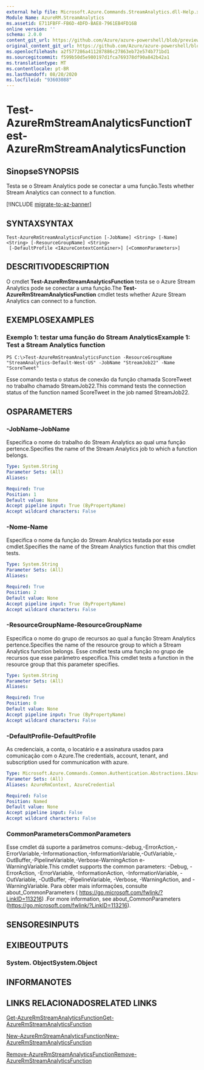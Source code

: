 ```yaml
---
external help file: Microsoft.Azure.Commands.StreamAnalytics.dll-Help.xml
Module Name: AzureRM.StreamAnalytics
ms.assetid: E711FBFF-FB6D-4DFD-BAE8-7961EB4FD16B
online version: ''
schema: 2.0.0
content_git_url: https://github.com/Azure/azure-powershell/blob/preview/src/ResourceManager/StreamAnalytics/Commands.StreamAnalytics/help/Test-AzureRmStreamAnalyticsFunction.md
original_content_git_url: https://github.com/Azure/azure-powershell/blob/preview/src/ResourceManager/StreamAnalytics/Commands.StreamAnalytics/help/Test-AzureRmStreamAnalyticsFunction.md
ms.openlocfilehash: a2f577286a411287886c27863eb72e574b771bd1
ms.sourcegitcommit: f599b50d5e980197d1fca769378df90a842b42a1
ms.translationtype: MT
ms.contentlocale: pt-BR
ms.lasthandoff: 08/20/2020
ms.locfileid: "93603088"
---
```

# <span data-ttu-id="854b7-101">Test-AzureRmStreamAnalyticsFunction</span><span class="sxs-lookup"><span data-stu-id="854b7-101">Test-AzureRmStreamAnalyticsFunction</span></span>

## <span data-ttu-id="854b7-102">Sinopse</span><span class="sxs-lookup"><span data-stu-id="854b7-102">SYNOPSIS</span></span>
<span data-ttu-id="854b7-103">Testa se o Stream Analytics pode se conectar a uma função.</span><span class="sxs-lookup"><span data-stu-id="854b7-103">Tests whether Stream Analytics can connect to a function.</span></span>

[!INCLUDE [migrate-to-az-banner](../../includes/migrate-to-az-banner.md)]

## <span data-ttu-id="854b7-104">SYNTAX</span><span class="sxs-lookup"><span data-stu-id="854b7-104">SYNTAX</span></span>

```
Test-AzureRmStreamAnalyticsFunction [-JobName] <String> [-Name] <String> [-ResourceGroupName] <String>
 [-DefaultProfile <IAzureContextContainer>] [<CommonParameters>]
```

## <span data-ttu-id="854b7-105">DESCRITIVO</span><span class="sxs-lookup"><span data-stu-id="854b7-105">DESCRIPTION</span></span>
<span data-ttu-id="854b7-106">O cmdlet **Test-AzureRmStreamAnalyticsFunction** testa se o Azure Stream Analytics pode se conectar a uma função.</span><span class="sxs-lookup"><span data-stu-id="854b7-106">The **Test-AzureRmStreamAnalyticsFunction** cmdlet tests whether Azure Stream Analytics can connect to a function.</span></span>

## <span data-ttu-id="854b7-107">EXEMPLOS</span><span class="sxs-lookup"><span data-stu-id="854b7-107">EXAMPLES</span></span>

### <span data-ttu-id="854b7-108">Exemplo 1: testar uma função do Stream Analytics</span><span class="sxs-lookup"><span data-stu-id="854b7-108">Example 1: Test a Stream Analytics function</span></span>
```
PS C:\>Test-AzureRmStreamAnalyticsFunction -ResourceGroupName "StreamAnalytics-Default-West-US" -JobName "StreamJob22" -Name "ScoreTweet"
```

<span data-ttu-id="854b7-109">Esse comando testa o status de conexão da função chamada ScoreTweet no trabalho chamado StreamJob22.</span><span class="sxs-lookup"><span data-stu-id="854b7-109">This command tests the connection status of the function named ScoreTweet in the job named StreamJob22.</span></span>

## <span data-ttu-id="854b7-110">OS</span><span class="sxs-lookup"><span data-stu-id="854b7-110">PARAMETERS</span></span>

### <span data-ttu-id="854b7-111">-JobName</span><span class="sxs-lookup"><span data-stu-id="854b7-111">-JobName</span></span>
<span data-ttu-id="854b7-112">Especifica o nome do trabalho do Stream Analytics ao qual uma função pertence.</span><span class="sxs-lookup"><span data-stu-id="854b7-112">Specifies the name of the Stream Analytics job to which a function belongs.</span></span>

```yaml
Type: System.String
Parameter Sets: (All)
Aliases: 

Required: True
Position: 1
Default value: None
Accept pipeline input: True (ByPropertyName)
Accept wildcard characters: False
```

### <span data-ttu-id="854b7-113">-Nome</span><span class="sxs-lookup"><span data-stu-id="854b7-113">-Name</span></span>
<span data-ttu-id="854b7-114">Especifica o nome da função do Stream Analytics testada por esse cmdlet.</span><span class="sxs-lookup"><span data-stu-id="854b7-114">Specifies the name of the Stream Analytics function that this cmdlet tests.</span></span>

```yaml
Type: System.String
Parameter Sets: (All)
Aliases: 

Required: True
Position: 2
Default value: None
Accept pipeline input: True (ByPropertyName)
Accept wildcard characters: False
```

### <span data-ttu-id="854b7-115">-ResourceGroupName</span><span class="sxs-lookup"><span data-stu-id="854b7-115">-ResourceGroupName</span></span>
<span data-ttu-id="854b7-116">Especifica o nome do grupo de recursos ao qual a função Stream Analytics pertence.</span><span class="sxs-lookup"><span data-stu-id="854b7-116">Specifies the name of the resource group to which a Stream Analytics function belongs.</span></span>
<span data-ttu-id="854b7-117">Esse cmdlet testa uma função no grupo de recursos que esse parâmetro especifica.</span><span class="sxs-lookup"><span data-stu-id="854b7-117">This cmdlet tests a function in the resource group that this parameter specifies.</span></span>

```yaml
Type: System.String
Parameter Sets: (All)
Aliases: 

Required: True
Position: 0
Default value: None
Accept pipeline input: True (ByPropertyName)
Accept wildcard characters: False
```

### <span data-ttu-id="854b7-118">-DefaultProfile</span><span class="sxs-lookup"><span data-stu-id="854b7-118">-DefaultProfile</span></span>
<span data-ttu-id="854b7-119">As credenciais, a conta, o locatário e a assinatura usados para comunicação com o Azure.</span><span class="sxs-lookup"><span data-stu-id="854b7-119">The credentials, account, tenant, and subscription used for communication with azure.</span></span>

```yaml
Type: Microsoft.Azure.Commands.Common.Authentication.Abstractions.IAzureContextContainer
Parameter Sets: (All)
Aliases: AzureRmContext, AzureCredential

Required: False
Position: Named
Default value: None
Accept pipeline input: False
Accept wildcard characters: False
```

### <span data-ttu-id="854b7-120">CommonParameters</span><span class="sxs-lookup"><span data-stu-id="854b7-120">CommonParameters</span></span>
<span data-ttu-id="854b7-121">Esse cmdlet dá suporte a parâmetros comuns:-debug,-ErrorAction,-ErrorVariable,-Informationaction,-InformationVariable,-OutVariable,-OutBuffer,-PipelineVariable,-Verbose-WarningAction e-WarningVariable.</span><span class="sxs-lookup"><span data-stu-id="854b7-121">This cmdlet supports the common parameters: -Debug, -ErrorAction, -ErrorVariable, -InformationAction, -InformationVariable, -OutVariable, -OutBuffer, -PipelineVariable, -Verbose, -WarningAction, and -WarningVariable.</span></span> <span data-ttu-id="854b7-122">Para obter mais informações, consulte about_CommonParameters ( https://go.microsoft.com/fwlink/?LinkID=113216) .</span><span class="sxs-lookup"><span data-stu-id="854b7-122">For more information, see about_CommonParameters (https://go.microsoft.com/fwlink/?LinkID=113216).</span></span>

## <span data-ttu-id="854b7-123">SENSORES</span><span class="sxs-lookup"><span data-stu-id="854b7-123">INPUTS</span></span>

## <span data-ttu-id="854b7-124">EXIBE</span><span class="sxs-lookup"><span data-stu-id="854b7-124">OUTPUTS</span></span>

### <span data-ttu-id="854b7-125">System. Object</span><span class="sxs-lookup"><span data-stu-id="854b7-125">System.Object</span></span>

## <span data-ttu-id="854b7-126">INFORMA</span><span class="sxs-lookup"><span data-stu-id="854b7-126">NOTES</span></span>

## <span data-ttu-id="854b7-127">LINKS RELACIONADOS</span><span class="sxs-lookup"><span data-stu-id="854b7-127">RELATED LINKS</span></span>

[<span data-ttu-id="854b7-128">Get-AzureRmStreamAnalyticsFunction</span><span class="sxs-lookup"><span data-stu-id="854b7-128">Get-AzureRmStreamAnalyticsFunction</span></span>](./Get-AzureRmStreamAnalyticsFunction.md)

[<span data-ttu-id="854b7-129">New-AzureRmStreamAnalyticsFunction</span><span class="sxs-lookup"><span data-stu-id="854b7-129">New-AzureRmStreamAnalyticsFunction</span></span>](./New-AzureRmStreamAnalyticsFunction.md)

[<span data-ttu-id="854b7-130">Remove-AzureRmStreamAnalyticsFunction</span><span class="sxs-lookup"><span data-stu-id="854b7-130">Remove-AzureRmStreamAnalyticsFunction</span></span>](./Remove-AzureRmStreamAnalyticsFunction.md)


